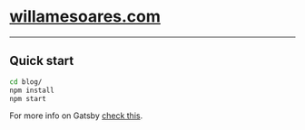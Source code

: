 # [willamesoares.com](https://willamesoares.com)
---

## Quick start
  ```sh
  cd blog/
  npm install
  npm start
  ```

  For more info on Gatsby [check this](./GATSBY-README.md).
